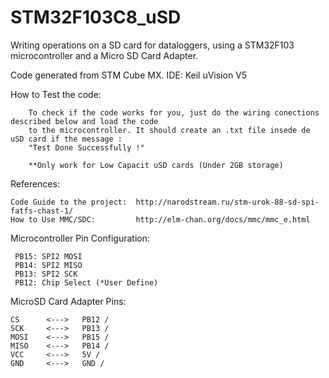 # STM32F103C8_uSD

Writing operations on a SD card for dataloggers, using a STM32F103 microcontroller and a Micro SD Card Adapter.

Code generated from STM Cube MX.
IDE: Keil uVision V5

How to Test the code:

        To check if the code works for you, just do the wiring conections described below and load the code 
        to the microcontroller. It should create an .txt file insede de uSD card if the message : 
        "Test Done Successfully !" 
        
        **Only work for Low Capacit uSD cards (Under 2GB storage)

References:

    Code Guide to the project:  http://narodstream.ru/stm-urok-88-sd-spi-fatfs-chast-1/
    How to Use MMC/SDC:         http://elm-chan.org/docs/mmc/mmc_e.html

Microcontroller Pin Configuration:
  
     PB15: SPI2 MOSI  
     PB14: SPI2 MISO  
     PB13: SPI2 SCK  
     PB12: Chip Select (*User Define) 
    
MicroSD Card Adapter Pins:   

    CS      <--->   PB12 / 
    SCK     <--->   PB13 /
    MOSI    <--->   PB15 /
    MISO    <--->   PB14 /
    VCC     <--->   5V /  
    GND     <--->   GND /




